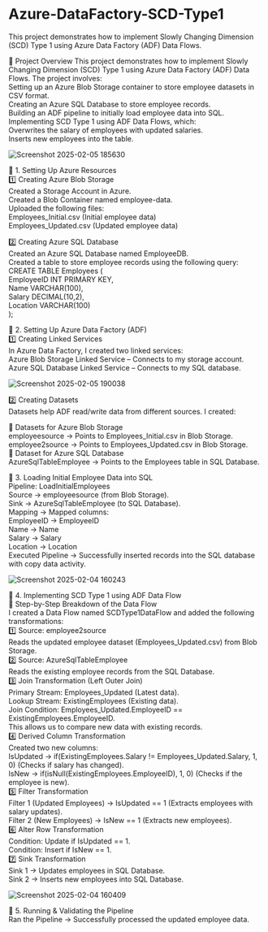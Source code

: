 # Azure-DataFactory-SCD-Type1
This project demonstrates how to implement Slowly Changing Dimension (SCD) Type 1 using Azure Data Factory (ADF) Data Flows.

🚀 Project Overview
This project demonstrates how to implement Slowly Changing Dimension (SCD) Type 1 using Azure Data Factory (ADF) Data Flows. The project involves:<br>
Setting up an Azure Blob Storage container to store employee datasets in CSV format.<br>
Creating an Azure SQL Database to store employee records.<br>
Building an ADF pipeline to initially load employee data into SQL.<br>
Implementing SCD Type 1 using ADF Data Flows, which:<br>
Overwrites the salary of employees with updated salaries.<br>
Inserts new employees into the table.

![Screenshot 2025-02-05 185630](https://github.com/user-attachments/assets/f01a3d64-4d58-4d9e-8311-06910dace894)

📌 1. Setting Up Azure Resources<br>
1️⃣ Creating Azure Blob Storage<br>
Created a Storage Account in Azure.<br>
Created a Blob Container named employee-data.<br>
Uploaded the following files:<br>
Employees_Initial.csv (Initial employee data)<br>
Employees_Updated.csv (Updated employee data)

2️⃣ Creating Azure SQL Database<br>
Created an Azure SQL Database named EmployeeDB.<br>
Created a table to store employee records using the following query:<br>
CREATE TABLE Employees (<br>
    EmployeeID INT PRIMARY KEY,<br>
    Name VARCHAR(100),<br>
    Salary DECIMAL(10,2),<br>
    Location VARCHAR(100)<br>
);


📌 2. Setting Up Azure Data Factory (ADF)<br>
1️⃣ Creating Linked Services<br>
In Azure Data Factory, I created two linked services:<br>
Azure Blob Storage Linked Service – Connects to my storage account.<br>
Azure SQL Database Linked Service – Connects to my SQL database.

![Screenshot 2025-02-05 190038](https://github.com/user-attachments/assets/5d8559af-cfa6-4e25-a918-31726b021d1b)



2️⃣ Creating Datasets<br>
Datasets help ADF read/write data from different sources. I created:<br>

🔹 Datasets for Azure Blob Storage<br>
employeesource → Points to Employees_Initial.csv in Blob Storage.<br>
employee2source → Points to Employees_Updated.csv in Blob Storage.<br>
🔹 Dataset for Azure SQL Database<br>
AzureSqlTableEmployee → Points to the Employees table in SQL Database.


📌 3. Loading Initial Employee Data into SQL<br>
Pipeline: LoadInitialEmployees<br>
Source → employeesource (from Blob Storage).<br>
Sink → AzureSqlTableEmployee (to SQL Database).<br>
Mapping → Mapped columns:<br>
EmployeeID → EmployeeID<br>
Name → Name<br>
Salary → Salary<br>
Location → Location<br>
Executed Pipeline → Successfully inserted records into the SQL database with copy data activity.

![Screenshot 2025-02-04 160243](https://github.com/user-attachments/assets/c97a9fae-27e6-4904-995f-f598644deb77)



📌 4. Implementing SCD Type 1 using ADF Data Flow<br>
🔹 Step-by-Step Breakdown of the Data Flow<br>
I created a Data Flow named SCDType1DataFlow and added the following transformations:<br>
1️⃣ Source: employee2source<br>
Reads the updated employee dataset (Employees_Updated.csv) from Blob Storage.<br>
2️⃣ Source: AzureSqlTableEmployee<br>
Reads the existing employee records from the SQL Database.<br>
3️⃣ Join Transformation (Left Outer Join)<br>
Primary Stream: Employees_Updated (Latest data).<br>
Lookup Stream: ExistingEmployees (Existing data).<br>
Join Condition: Employees_Updated.EmployeeID == ExistingEmployees.EmployeeID.<br>
This allows us to compare new data with existing records.<br>
4️⃣ Derived Column Transformation<br>
Created two new columns:<br>
IsUpdated → if(ExistingEmployees.Salary != Employees_Updated.Salary, 1, 0) (Checks if salary has changed).<br>
IsNew → if(isNull(ExistingEmployees.EmployeeID), 1, 0) (Checks if the employee is new).<br>
5️⃣ Filter Transformation<br>
Filter 1 (Updated Employees) → IsUpdated == 1 (Extracts employees with salary updates).<br>
Filter 2 (New Employees) → IsNew == 1 (Extracts new employees).<br>
6️⃣ Alter Row Transformation<br>
Condition: Update if IsUpdated == 1.<br>
Condition: Insert if IsNew == 1.<br>
7️⃣ Sink Transformation<br>
Sink 1 → Updates employees in SQL Database.<br>
Sink 2 → Inserts new employees into SQL Database.

![Screenshot 2025-02-04 160409](https://github.com/user-attachments/assets/7ec4cc0d-3eaa-45bb-94f1-19155054089a)



📌 5. Running & Validating the Pipeline<br>
Ran the Pipeline → Successfully processed the updated employee data.<br>

